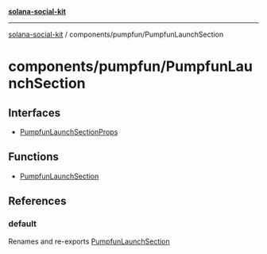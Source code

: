 [**solana-social-kit**](../../../README.md)

***

[solana-social-kit](../../../README.md) / components/pumpfun/PumpfunLaunchSection

# components/pumpfun/PumpfunLaunchSection

## Interfaces

- [PumpfunLaunchSectionProps](interfaces/PumpfunLaunchSectionProps.md)

## Functions

- [PumpfunLaunchSection](functions/PumpfunLaunchSection.md)

## References

### default

Renames and re-exports [PumpfunLaunchSection](functions/PumpfunLaunchSection.md)
